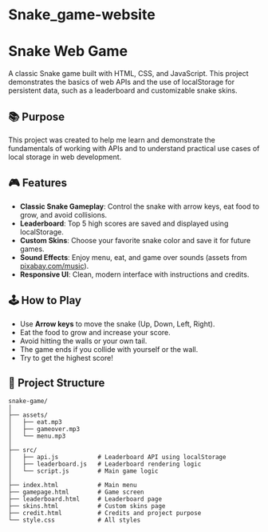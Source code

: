 # Snake_game-website

# Snake Web Game

A classic Snake game built with HTML, CSS, and JavaScript. This project demonstrates the basics of web APIs and the use of localStorage for persistent data, such as a leaderboard and customizable snake skins.

## 📚 Purpose

This project was created to help me learn and demonstrate the fundamentals of working with APIs and to understand practical use cases of local storage in web development.

## 🎮 Features

- **Classic Snake Gameplay**: Control the snake with arrow keys, eat food to grow, and avoid collisions.
- **Leaderboard**: Top 5 high scores are saved and displayed using localStorage.
- **Custom Skins**: Choose your favorite snake color and save it for future games.
- **Sound Effects**: Enjoy menu, eat, and game over sounds (assets from [pixabay.com/music](https://pixabay.com/music/)).
- **Responsive UI**: Clean, modern interface with instructions and credits.

## 🕹️ How to Play

- Use **Arrow keys** to move the snake (Up, Down, Left, Right).
- Eat the food to grow and increase your score.
- Avoid hitting the walls or your own tail.
- The game ends if you collide with yourself or the wall.
- Try to get the highest score!

## 📁 Project Structure

```
snake-game/
│
├── assets/
│   ├── eat.mp3
│   ├── gameover.mp3
│   └── menu.mp3
│
├── src/
│   ├── api.js           # Leaderboard API using localStorage
│   ├── leaderboard.js   # Leaderboard rendering logic
│   └── script.js        # Main game logic
│
├── index.html           # Main menu
├── gamepage.html        # Game screen
├── leaderboard.html     # Leaderboard page
├── skins.html           # Custom skins page
├── credit.html          # Credits and project purpose
└── style.css            # All styles
```
